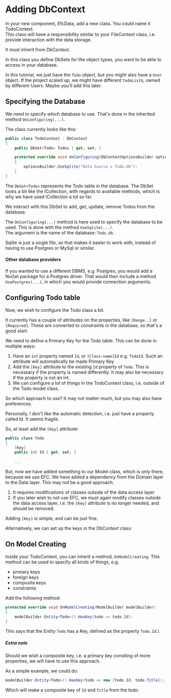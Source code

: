 # Adding DbContext

In your new component, EfcData, add a new class. You could name it TodoContext.\
This class will have a responsibility similar to your FileContext class, i.e. provide interaction with the data storage.

It must inherit from DbContext.



In this class you define DbSets for the object types, you want to be able to access in your database.

In this tutorial, we just have the `Todo` object, but you might also have a `User` object. If the project scaled up, we might have different `TodoList`s, owned by different Users. Maybe you'll add this later.


## Specifying the Database

We need to specify which database to use. That's done in the inherited method `OnConfiguring(...)`.

The class currently looks like this:

```csharp
public class TodoContext : DbContext
{
    public DbSet<Todo> Todos { get; set; }

    protected override void OnConfiguring(DbContextOptionsBuilder optionsBuilder)
    {
        optionsBuilder.UseSqlite("Data Source = Todo.db");
    }
}
```

The `DbSet<Todo>` represents the Todo table in the database. The DbSet looks a bit like the ICollection, with regards to available methods, which is why we have used ICollection a lot so far.

We interact with this DbSet to add, get, update, remove Todos from the database.

The `OnConfiguring(...)` method is here used to specify the database to be used. This is done with the method `UseSqlite(...)`.\
The argument is the name of the database: `Todo.db`.

Sqlite is just a single file, so that makes it easier to work with, instead of having to use Postgres or MySql or similar.

#### Other database providers
If you wanted to use a different DBMS, e.g. Postgres, you would add a NuGet package for a Postgres driver. That would then include a method `UsePostgres(...)`, in which you would provide connection arguments.

## Configuring Todo table

Now, we wish to configure the Todo class a bit.

It currently has a couple of attributes on the properties, like `[Range..]` or `[Required]`. These are converted to constraints in the database, so that's a good start.

We need to define a Primary Key for the Todo table. This can be done in multiple ways:

1) Have an `int` property named `Id`, or `[Class-name]Id` e.g. `TodoId`. Such an attribute will automatically be made Primary Key
2) Add the `[Key]` attribute to the existing `Id` property of `Todo`. This is necessary if the property is named differently. It may also be necessary if the property is not an int.
3) We can configure a lot of things in the TodoContext class, i.e. outside of the Todo model class.

So which approach to use? It may not matter much, but you may also have preferences.

Personally, I don't like the automatic detection, i.e. just have a property called Id. It seems fragile.

So, at least add the `[Key]` attribute:

```csharp
public class Todo
{
    [Key]
    public int Id { get; set; }
    
    ...
```

But, now we have added something to our Model class, which is only there, because we use EFC. We have added a dependency from the Domain layer to the Data layer. This may not be a good approach.

1) It requires modifications of classes outside of the data access layer
2) If you later wish to not use EFC, we must again modify classes outside the data access layer, i.e. the `[Key]` attribute is no longer needed, and should be removed.

Adding `[Key]` is simple, and can be just fine. 

Alternatively, we can set up the keys in the DbContext class:

## On Model Creating

Inside your TodoContext, you can inherit a method, `OnModelCreating`. This method can be used to specify all kinds of things, e.g. 
* primary keys
* foreign keys
* composite keys
* constraints

Add the following method:

```csharp
protected override void OnModelCreating(ModelBuilder modelBuilder)
{
    modelBuilder.Entity<Todo>().HasKey(todo => todo.Id);
}
```

This says that the Entity `Todo` has a Key, defined as the property `Todo.Id`.\


##### Extra note
Should we wish a composite key, i.e. a primary key consiting of more properties, we will have to use this approach.

As a simple example, we could do:

```csharp
modelBuilder.Entity<Todo>().HasKey(todo => new {todo.Id, todo.Title});
```

Which will make a composite key of `Id` and `Title` from the todo.